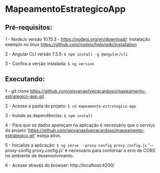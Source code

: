 # MapeamentoEstrategicoApp

Pré-requisitos:
---------------
1 - NodeJs versão 10.15.3 - https://nodejs.org/en/download/:
Instalação exemplo no linux https://github.com/nodejs/help/wiki/Installation

2 - Angular CLI versão 7.3.5:
    ``$ npm install -g @angular/cli``

3 - Confira a versão instalada:
    ``$ ng version``

Executando:
-------------------
1 - git clone https://github.com/giovanasilveiracardoso/mapeamento-estrategico-app.git

2 - Acesse a pasta do projeto:
    ``$ cd mapeamento-estrategico-app``

3 - Instale as dependências:
    ``$ npm install``

4 - Para que os dados apareçam na aplicação é necessário que o serviço do projeto 'https://github.com/giovanasilveiracardoso/mapeamento-estrategico.git' esteja ativo.

5 - Inicialize a aplicação:
    ``$ ng serve --proxy-config proxy.config.js``
    '--proxy-config proxy.config.js' é necessário para contornar o erro de CORS no ambiente de desenvolvimento.

6 - Acesse através do browser:
	http://localhost:4200/
	